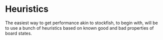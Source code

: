 # Heuristics
The easiest way to get performance akin to stockfish, to begin with, will be to use a bunch of heuristics based on known good and bad properties of board states.